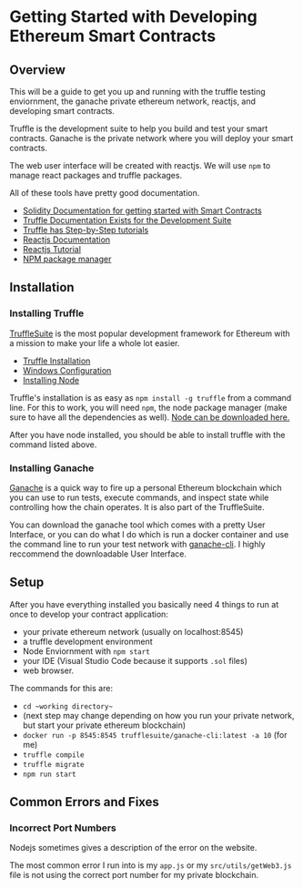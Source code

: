 # Getting Started with Developing Ethereum Smart Contracts


## Overview

This will be a guide to get you up and running with the truffle testing enviornment, the ganache private ethereum network, reactjs, and developing smart contracts.

Truffle is the development suite to help you build and test your smart contracts.
Ganache is the private network where you will deploy your smart contracts.

The web user interface will be created with reactjs. We will use `npm` to manage react packages and truffle packages.

All of these tools have pretty good documentation.

  - [Solidity Documentation for getting started with Smart Contracts](http://solidity.readthedocs.io/en/latest/)
  - [Truffle Documentation Exists for the Development Suite](http://truffleframework.com/docs/)
  - [Truffle has Step-by-Step tutorials](http://truffleframework.com/tutorials/)
  - [Reactjs Documentation](https://reactjs.org/docs/hello-world.html)
  - [Reactjs Tutorial](https://reactjs.org/tutorial/tutorial.html)
  - [NPM package manager](https://docs.npmjs.com/)



## Installation


### Installing Truffle

[TruffleSuite](http://truffleframework.com/) is the most popular development framework for Ethereum with a mission to make your life a whole lot easier.

  - [Truffle Installation](http://truffleframework.com/docs/getting_started/installation)
  - [Windows Configuration](http://truffleframework.com/docs/advanced/configuration#resolving-naming-conflicts-on-windows)
  - [Installing Node](https://docs.npmjs.com/getting-started/installing-node)

Truffle's installation is as easy as `npm install -g truffle` from a command line. 
For this to work, you will need `npm`, the node package manager (make sure to have all the dependencies as well). 
[Node can be downloaded here.](https://nodejs.org/en/download/)

After you have node installed, you should be able to install truffle with the command listed above.

### Installing Ganache

[Ganache](http://truffleframework.com/ganache/) is a quick way to fire up a personal Ethereum blockchain which you can use to run tests, execute commands, and inspect state while controlling how the chain operates. 
It is also part of the TruffleSuite.

You can download the ganache tool which comes with a pretty User Interface, or you can do what I do which is run a docker container and use the command line to run your test network with [ganache-cli](https://github.com/trufflesuite/ganache-cli). 
I highly reccommend the downloadable User Interface.



## Setup

After you have everything installed you basically need 4 things to run at once to develop your contract application: 
  - your private ethereum network (usually on localhost:8545)
  - a truffle development environment
  - Node Enviornment with `npm start`
  - your IDE (Visual Studio Code because it supports `.sol` files) 
  - web browser.

The commands for this are:
  - `cd ~working directory~`
  - (next step may change depending on how you run your private network, but start your private ethereum blockchain)
  - `docker run -p 8545:8545 trufflesuite/ganache-cli:latest -a 10` (for me)
  - `truffle compile`
  - `truffle migrate`
  - `npm run start`


## Common Errors and Fixes

### Incorrect Port Numbers

Nodejs sometimes gives a description of the error on the website.

The most common error I run into is my `app.js` or my `src/utils/getWeb3.js` file is not using the correct port number for my private blockchain. 











